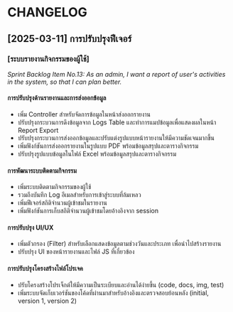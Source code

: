 # CHANGELOG

## [2025-03-11] การปรับปรุงฟีเจอร์

### [ระบบรายงานกิจกรรมของผู้ใช้]
*Sprint Backlog Item No.13: As an admin, I want a report of user's activities in the system, so that I can plan better.*

#### การปรับปรุงด้านรายงานและการส่งออกข้อมูล
- เพิ่ม Controller สำหรับจัดการข้อมูลในหน้าส่งออกรายงาน
- ปรับปรุงกระบวนการดึงข้อมูลจาก Logs Table และทำการแมปข้อมูลเพื่อแสดงผลในหน้า Report Export
- ปรับปรุงกระบวนการส่งออกข้อมูลและปรับแต่งรูปแบบหน้ารายงานให้มีความชัดเจนมากขึ้น
- เพิ่มฟังก์ชันการส่งออกรายงานในรูปแบบ PDF พร้อมข้อมูลสรุปและตารางกิจกรรม
- ปรับปรุงรูปแบบข้อมูลในไฟล์ Excel พร้อมข้อมูลสรุปและตารางกิจกรรม

#### การพัฒนาระบบติดตามกิจกรรม
- เพิ่มระบบติดตามกิจกรรมของผู้ใช้
- รวมถึงบันทึก Log อีเมลสำหรับการเข้าสู่ระบบที่ล้มเหลว
- เพิ่มฟีเจอร์สถิติจำนวนผู้เข้าชมในรายงาน
- เพิ่มฟังก์ชันการเก็บสถิติจำนวนผู้เข้าชมโดยอ้างอิงจาก session

#### การปรับปรุง UI/UX
- เพิ่มตัวกรอง (Filter) สำหรับเลือกแสดงข้อมูลตามช่วงวันและประเภท เพื่อนำไปสร้างรายงาน
- ปรับปรุง UI ของหน้ารายงานและไฟล์ JS ที่เกี่ยวข้อง

#### การปรับปรุงโครงสร้างไฟล์โปรเจค
- ปรับโครงสร้างโปรเจ็กต์ให้มีความเป็นระเบียบและอ่านได้ง่ายขึ้น (code, docs, img, test)
- เพิ่มระบบจัดเก็บเวอร์ชันของโค้ดที่ผ่านมาสำหรับอ้างอิงและตรวจสอบย้อนหลัง (initial, version 1, version 2)
